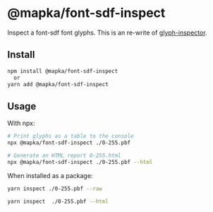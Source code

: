 # @mapka/font-sdf-inspect

Inspect a font-sdf font glyphs.
This is an re-write of [glyph-inspector](https://github.com/mapbox/glyph-inspect).

## Install

```sh
npm install @mapka/font-sdf-inspect
  or
yarn add @mapka/font-sdf-inspect
```

## Usage

With npx:

```sh
# Print glyphs as a table to the console
npx @mapka/font-sdf-inspect ./0-255.pbf

# Generate an HTML report 0-255.html
npx @mapka/font-sdf-inspect ./0-255.pbf --html

```

When installed as a package:

```sh
yarn inspect ./0-255.pbf --raw

yarn inspect  ./0-255.pbf --html
```
